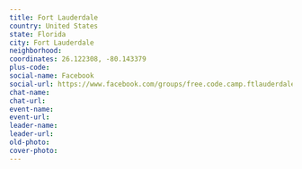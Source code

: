 ```yaml
---
title: Fort Lauderdale
country: United States
state: Florida
city: Fort Lauderdale
neighborhood: 
coordinates: 26.122308, -80.143379
plus-code:
social-name: Facebook
social-url: https://www.facebook.com/groups/free.code.camp.ftlauderdale
chat-name:
chat-url:
event-name:
event-url:
leader-name:
leader-url:
old-photo: 
cover-photo:
---
```

